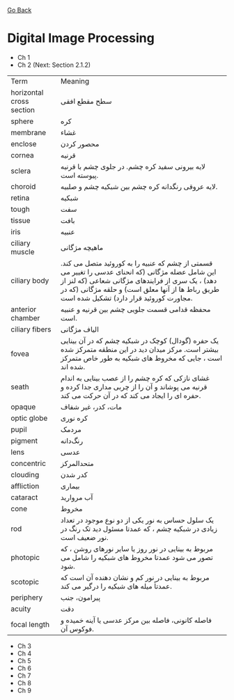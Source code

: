 [Go Back](https://github.com/arm-on/plan/blob/main/README.md)

# Digital Image Processing

- Ch 1
- Ch 2 (Next: Section 2.1.2)

| | |
|-|-|
| Term | Meaning |
| horizontal cross section | سطح مقطع افقی |
| sphere | کره |
| membrane | غشاء |
| enclose | محصور کردن |
| cornea | قرنیه |
| sclera | لایه بیرونی سفید کره چشم. در جلوی چشم با قرنیه پیوسته است. |
| choroid | لایه عروقی رنگدانه کره چشم بین شبکیه چشم و صلبیه. |
| retina | شبکیه |
| tough | سفت |
| tissue | بافت |
| iris | عنبیه |
| ciliary muscle | ماهیچه مژگانی |
| ciliary body | قسمتی از چشم که عنبیه را به کوروئید متصل می کند. این شامل عضله مژگانی (که انحنای عدسی را تغییر می دهد) ، یک سری از فرایندهای مژگانی شعاعی (که لنز از طریق رباط ها از آنها معلق است) و حلقه مژگانی (که در مجاورت کوروئید قرار دارد) تشکیل شده است. |
| anterior chamber | محفظه قدامی قسمت جلویی چشم بین قرنیه و عنبیه است. |
| ciliary fibers | الیاف مژگانی |
| fovea | یک حفره (گودال) کوچک در شبکیه چشم که در آن بینایی بیشتر است. مرکز میدان دید در این منطقه متمرکز شده است ، جایی که مخروط های شبکیه به طور خاص متمرکز شده اند. |
| seath | غشای نازکی که کره چشم را از عصب بینایی به اندام قرنیه می پوشاند و آن را از چربی مداری جدا کرده و حفره ای را ایجاد می کند که در آن حرکت می کند. |
| opaque | مات، کدر، غیر شفاف |
| optic globe | کره نوری |
| pupil | مردمک |
| pigment | رنگ‌دانه |
| lens | عدسی |
| concentric | متحدالمرکز |
| clouding | کدر شدن |
| affliction | بیماری |
| cataract | آب مروارید |
| cone | مخروط |
| rod | یک سلول حساس به نور یکی از دو نوع موجود در تعداد زیادی در شبکیه چشم ، که عمدتا مسئول دید تک رنگ در نور ضعیف است. |
| photopic | مربوط به بینایی در نور روز یا سایر نورهای روشن ، که تصور می شود عمدتا مخروط های شبکیه را شامل می شود. |
| scotopic | مربوط به بینایی در نور کم و نشان دهنده آن است که عمدتاً میله های شبکیه را درگیر می کند. |
| periphery | پیرامون، جنب |
| acuity | دقت |
| focal length | فاصله کانونی، فاصله بین مرکز عدسی یا آینه خمیده و فوکوس آن. |


- Ch 3
- Ch 4
- Ch 5
- Ch 6
- Ch 7
- Ch 8
- Ch 9

